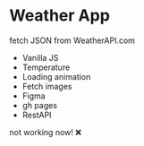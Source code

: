 # Weather App

fetch JSON from WeatherAPI.com
- Vanilla JS
- Temperature
- Loading animation
- Fetch images
- Figma
- gh pages
- RestAPI

not working now! ❌
